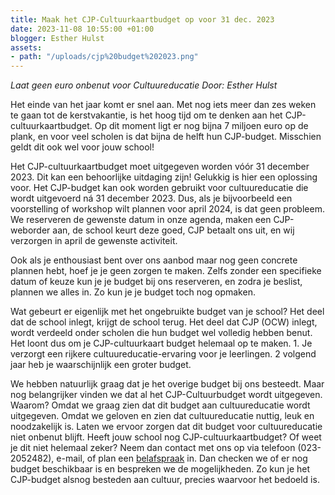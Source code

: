 ```yaml
---
title: Maak het CJP-Cultuurkaartbudget op voor 31 dec. 2023
date: 2023-11-08 10:55:00 +01:00
blogger: Esther Hulst
assets:
- path: "/uploads/cjp%20budget%202023.png"
---
```


*Laat geen euro onbenut voor Cultuureducatie*
*Door: Esther Hulst*

Het einde van het jaar komt er snel aan. Met nog iets meer dan zes weken te gaan tot de kerstvakantie, is het hoog tijd om te denken aan het CJP-cultuurkaartbudget. Op dit moment ligt er nog bijna 7 miljoen euro op de plank, en voor veel scholen is dat bijna de helft hun CJP-budget. Misschien geldt dit ook wel voor jouw school! 

Het CJP-cultuurkaartbudget moet uitgegeven worden vóór 31 december 2023. Dit kan een behoorlijke uitdaging zijn! Gelukkig is hier een oplossing voor. Het CJP-budget kan ook worden gebruikt voor cultuureducatie die wordt uitgevoerd ná 31 december 2023. Dus, als je bijvoorbeeld een voorstelling of workshop wilt plannen voor april 2024, is dat geen probleem. We reserveren de gewenste datum in onze agenda, maken een CJP-weborder aan, de school keurt deze goed, CJP betaalt ons uit, en wij verzorgen in april de gewenste activiteit.

Ook als je enthousiast bent over ons aanbod maar nog geen concrete plannen hebt, hoef je je geen zorgen te maken. Zelfs zonder een specifieke datum of keuze kun je je budget bij ons reserveren, en zodra je beslist, plannen we alles in. Zo kun je je budget toch nog opmaken. 

Wat gebeurt er eigenlijk met het ongebruikte budget van je school? Het deel dat de school inlegt, krijgt de school terug. Het deel dat CJP (OCW) inlegt, wordt verdeeld onder scholen die hun budget wel volledig hebben benut. Het loont dus om je CJP-cultuurkaart budget helemaal op te maken. 1. Je verzorgt een rijkere cultuureducatie-ervaring voor je leerlingen. 2 volgend jaar heb je waarschijnlijk een groter budget.

We hebben natuurlijk graag dat je het overige budget bij ons besteedt. Maar nog belangrijker vinden we dat al het CJP-Cultuurbudget wordt uitgegeven. Waarom? Omdat we graag zien dat dit budget aan cultuureducatie wordt uitgegeven. Omdat we geloven en zien dat cultuureducatie nuttig, leuk en noodzakelijk is. Laten we ervoor zorgen dat dit budget voor cultuureducatie niet onbenut blijft. Heeft jouw school nog CJP-cultuurkaartbudget? Of weet je dit niet helemaal zeker? Neem dan contact met ons op via telefoon (023-2052482), e-mail, of plan een [belafspraak](https://calendly.com/opde1sterij/bellen-over-het-cjp-cultuurkaart-budget) in. Dan checken we of er nog budget beschikbaar is en bespreken we de mogelijkheden. Zo kun je het CJP-budget alsnog besteden aan cultuur, precies waarvoor het bedoeld is.